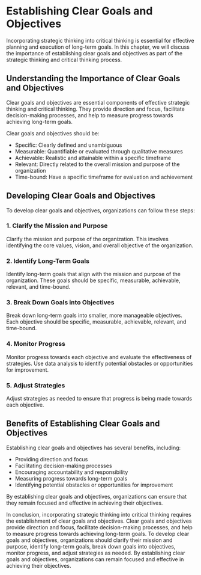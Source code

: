 # Establishing Clear Goals and Objectives

Incorporating strategic thinking into critical thinking is essential for effective planning and execution of long-term goals. In this chapter, we will discuss the importance of establishing clear goals and objectives as part of the strategic thinking and critical thinking process.

Understanding the Importance of Clear Goals and Objectives
----------------------------------------------------------

Clear goals and objectives are essential components of effective strategic thinking and critical thinking. They provide direction and focus, facilitate decision-making processes, and help to measure progress towards achieving long-term goals.

Clear goals and objectives should be:

* Specific: Clearly defined and unambiguous
* Measurable: Quantifiable or evaluated through qualitative measures
* Achievable: Realistic and attainable within a specific timeframe
* Relevant: Directly related to the overall mission and purpose of the organization
* Time-bound: Have a specific timeframe for evaluation and achievement

Developing Clear Goals and Objectives
-------------------------------------

To develop clear goals and objectives, organizations can follow these steps:

### 1. Clarify the Mission and Purpose

Clarify the mission and purpose of the organization. This involves identifying the core values, vision, and overall objective of the organization.

### 2. Identify Long-Term Goals

Identify long-term goals that align with the mission and purpose of the organization. These goals should be specific, measurable, achievable, relevant, and time-bound.

### 3. Break Down Goals into Objectives

Break down long-term goals into smaller, more manageable objectives. Each objective should be specific, measurable, achievable, relevant, and time-bound.

### 4. Monitor Progress

Monitor progress towards each objective and evaluate the effectiveness of strategies. Use data analysis to identify potential obstacles or opportunities for improvement.

### 5. Adjust Strategies

Adjust strategies as needed to ensure that progress is being made towards each objective.

Benefits of Establishing Clear Goals and Objectives
---------------------------------------------------

Establishing clear goals and objectives has several benefits, including:

* Providing direction and focus
* Facilitating decision-making processes
* Encouraging accountability and responsibility
* Measuring progress towards long-term goals
* Identifying potential obstacles or opportunities for improvement

By establishing clear goals and objectives, organizations can ensure that they remain focused and effective in achieving their objectives.

In conclusion, incorporating strategic thinking into critical thinking requires the establishment of clear goals and objectives. Clear goals and objectives provide direction and focus, facilitate decision-making processes, and help to measure progress towards achieving long-term goals. To develop clear goals and objectives, organizations should clarify their mission and purpose, identify long-term goals, break down goals into objectives, monitor progress, and adjust strategies as needed. By establishing clear goals and objectives, organizations can remain focused and effective in achieving their objectives.
